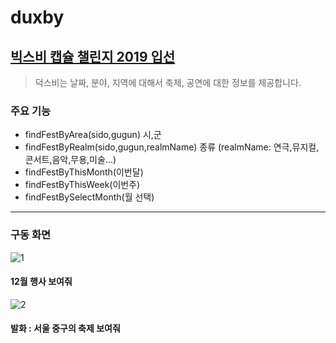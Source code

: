 # duxby
## [빅스비 캡슐 챌린지 2019 입선](https://bixby.developer.samsung.com/newsroom/ko-kr/%EA%B3%B5%EC%A7%80-%E2%80%98%EB%B9%85%EC%8A%A4%EB%B9%84-%EC%BA%A1%EC%8A%90-%EC%B1%8C%EB%A6%B0%EC%A7%80-2019-%EA%B2%B0%EC%84%A0-%EC%A7%84%EC%B6%9C%EC%9E%91-%EB%B0%8F-%EC%9E%85%EC%84%A0%EC%9E%91%EC%9D%84-%EB%B0%9C%ED%91%9C%ED%95%A9%EB%8B%88%EB%8B%A4)

> 덕스비는 날짜, 분야, 지역에 대해서 축제, 공연에 대한 정보를 제공합니다.

###  주요 기능
 * findFestByArea(sido,gugun) 시,군
 * findFestByRealm(sido,gugun,realmName) 종류 (realmName: 연극,뮤지컬,콘서트,음악,무용,미술...)
 * findFestByThisMonth(이번달)
 * findFestByThisWeek(이번주)
 * findFestBySelectMonth(월 선택)
---


###  구동 화면
![1](./img/12.jpg)
#### 12월 행사 보여줘
![2](./img/sido.jpg)
#### 발화 : 서울 중구의 축제 보여줘
